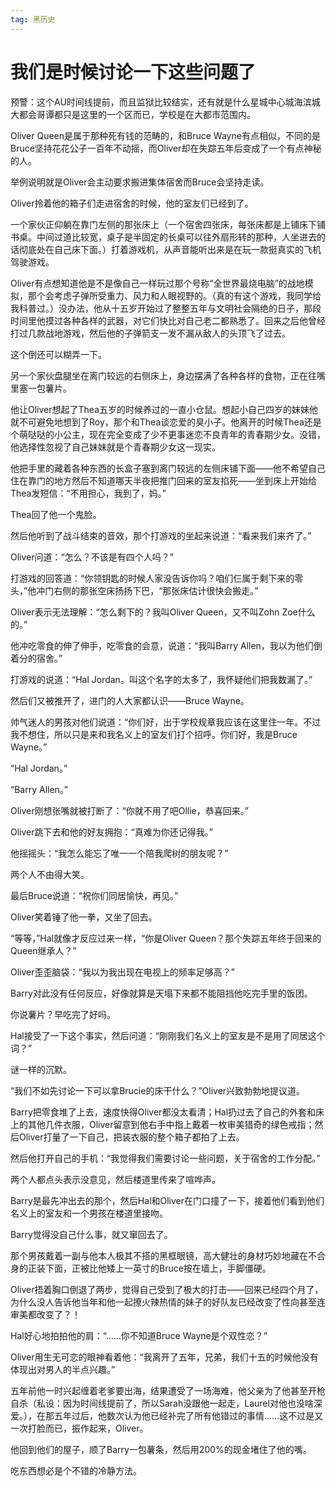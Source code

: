 ```yaml
---
tag: 黑历史
---
```


# 我们是时候讨论一下这些问题了



预警：这个AU时间线提前，而且监狱比较结实，还有就是什么星城中心城海滨城大都会哥谭都只是这里的一个区而已，学校是在大都市范围内。









Oliver Queen是属于那种死有钱的范畴的，和Bruce Wayne有点相似，不同的是Bruce坚持花花公子一百年不动摇，而Oliver却在失踪五年后变成了一个有点神秘的人。



举例说明就是Oliver会主动要求搬进集体宿舍而Bruce会坚持走读。



Oliver拎着他的箱子们走进宿舍的时候，他的室友们已经到了。



一个家伙正仰躺在靠门左侧的那张床上（一个宿舍四张床，每张床都是上铺床下铺书桌。中间过道比较宽，桌子是半固定的长桌可以往外扇形转的那种，人坐进去的话彻底处在自己床下面。）打着游戏机，从声音能听出来是在玩一款挺真实的飞机驾驶游戏。



Oliver有点想知道他是不是像自己一样玩过那个号称“全世界最烧电脑”的战地模拟，那个会考虑子弹所受重力、风力和人眼视野的。（真的有这个游戏，我同学给我科普过。）没办法，他从十五岁开始过了整整五年与文明社会隔绝的日子，那段时间里他摸过各种各样的武器，对它们快比对自己老二都熟悉了。回来之后他曾经打过几款战地游戏，然后他的子弹箭支一发不漏从敌人的头顶飞了过去。



这个倒还可以糊弄一下。



另一个家伙盘腿坐在离门较远的右侧床上，身边摆满了各种各样的食物，正在往嘴里塞一包薯片。



他让Oliver想起了Thea五岁的时候养过的一直小仓鼠。想起小自己四岁的妹妹他就不可避免地想到了Roy，那个和Thea谈恋爱的臭小子。他离开的时候Thea还是个萌哒哒的小公主，现在完全变成了少不更事迷恋不良青年的青春期少女。没错，他选择性忽视了自己妹妹就是个青春期少女这一现实。



他把手里的藏着各种东西的长盒子塞到离门较远的左侧床铺下面——他不希望自己住在靠门的地方然后不知道哪天半夜把推门回来的室友掐死——坐到床上开始给Thea发短信：“不用担心，我到了，妈。”



Thea回了他一个鬼脸。



然后他听到了战斗结束的音效，那个打游戏的坐起来说道：“看来我们来齐了。”



Oliver问道：“怎么？不该是有四个人吗？”



打游戏的回答道：“你领钥匙的时候人家没告诉你吗？咱们仨属于剩下来的零头，”他冲门右侧的那张空床扬扬下巴，“那张床估计很快会搬走。”



Oliver表示无法理解：“怎么剩下的？我叫Oliver Queen，又不叫Zohn Zoe什么的。”



他冲吃零食的伸了伸手，吃零食的会意，说道：“我叫Barry Allen，我以为他们倒着分的宿舍。”



打游戏的说道：“Hal Jordan。叫这个名字的太多了，我怀疑他们把我数漏了。”



然后们又被推开了，进门的人大家都认识——Bruce Wayne。



帅气迷人的男孩对他们说道：“你们好，出于学校规章我应该在这里住一年。不过我不想住，所以只是来和我名义上的室友们打个招呼。你们好，我是Bruce Wayne。”



“Hal Jordan。”



“Barry Allen。”



Oliver刚想张嘴就被打断了：“你就不用了吧Ollie，恭喜回来。”



Oliver跳下去和他的好友拥抱：“真难为你还记得我。”



他摇摇头：“我怎么能忘了唯一一个陪我爬树的朋友呢？”



两个人不由得大笑。



最后Bruce说道：“祝你们同居愉快，再见。”



Oliver笑着锤了他一拳，又坐了回去。



“等等，”Hal就像才反应过来一样，“你是Oliver Queen？那个失踪五年终于回来的Queen继承人？”



Oliver歪歪脑袋：“我以为我出现在电视上的频率足够高？”



Barry对此没有任何反应，好像就算是天塌下来都不能阻挡他吃完手里的饭团。



你说薯片？早吃完了好吗。



Hal接受了一下这个事实，然后问道：“刚刚我们名义上的室友是不是用了同居这个词？”



谜一样的沉默。



“我们不如先讨论一下可以拿Brucie的床干什么？”Oliver兴致勃勃地提议道。



Barry把零食堆了上去，速度快得Oliver都没太看清；Hal扔过去了自己的外套和床上的其他几件衣服，Oliver留意到他右手中指上戴着一枚审美猎奇的绿色戒指；然后Oliver打量了一下自己，把装衣服的整个箱子都拍了上去。



然后他打开自己的手机：“我觉得我们需要讨论一些问题，关于宿舍的工作分配。”



两个人都点头表示没意见，然后楼道里传来了喧哗声。



Barry是最先冲出去的那个，然后Hal和Oliver在门口撞了一下，接着他们看到他们名义上的室友和一个男孩在楼道里接吻。



Barry觉得没自己什么事，就又窜回去了。



那个男孩戴着一副与他本人极其不搭的黑框眼镜，高大健壮的身材巧妙地藏在不合身的正装下面，正被比他矮上一英寸的Bruce按在墙上，手脚僵硬。



Oliver捂着胸口倒退了两步，觉得自己受到了极大的打击——回来已经四个月了，为什么没人告诉他当年和他一起撩火辣热情的妹子的好队友已经改变了性向甚至连审美都改变了？！



Hal好心地拍拍他的肩：“……你不知道Bruce Wayne是个双性恋？”



Oliver用生无可恋的眼神看着他：“我离开了五年，兄弟，我们十五的时候他没有体现出对男人的半点兴趣。”



五年前他一时兴起缠着老爹要出海，结果遭受了一场海难，他父亲为了他甚至开枪自杀（私设：因为时间线提前了，所以Sarah没跟他一起走，Laurel对他也没啥深爱。），在那五年过后，他数次认为他已经补完了所有他错过的事情……这不过是又一次打脸而已，振作起来，Oliver。



他回到他们的屋子，顺了Barry一包薯条，然后用200%的现金堵住了他的嘴。



吃东西想必是个不错的冷静方法。

